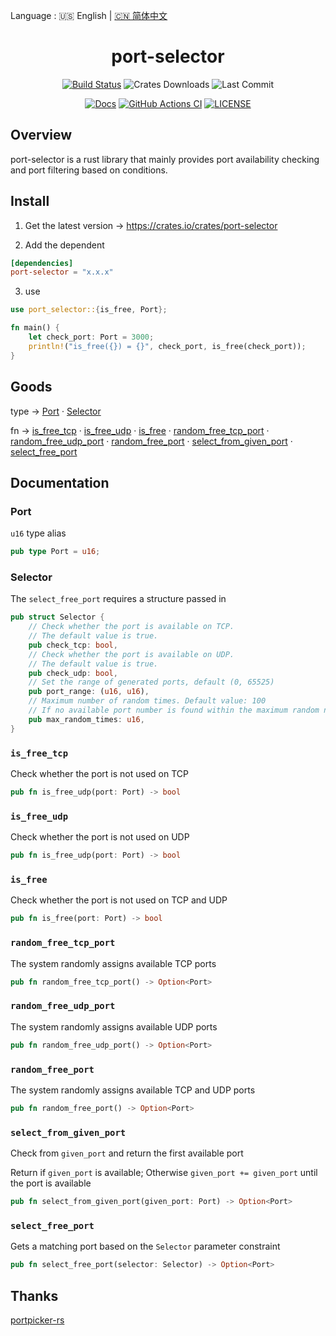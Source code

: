 Language : 🇺🇸 English | [🇨🇳 简体中文](./README.zh-CN.md)

<h1 align="center">port-selector</h1>
<div align="center">
    
[![Build Status](https://img.shields.io/crates/v/port-selector)](https://crates.io/crates/port-selector)
![Crates Downloads](https://img.shields.io/crates/d/port-selector)
![Last Commit](https://img.shields.io/github/last-commit/ZingerLittleBee/port-selector-rs)
    
</div>
<div align="center">
    
[![Docs](https://img.shields.io/docsrs/port-selector)](https://docs.rs/port-selector/0.1.1/port_selector/)
[![GitHub Actions CI](https://img.shields.io/github/workflow/status/ZingerLittleBee/port-selector-rs/Test%20CI)](https://github.com/ZingerLittleBee/port-selector-rs/actions)
[![LICENSE](https://img.shields.io/crates/l/port-selector)](./LICENSE)
    
</div>

## Overview

port-selector is a rust library that mainly provides port availability checking and port filtering based on conditions.

## Install
1. Get the latest version -> https://crates.io/crates/port-selector

2. Add the dependent
```toml
[dependencies]
port-selector = "x.x.x"
```

3. use
```rust
use port_selector::{is_free, Port};

fn main() {
    let check_port: Port = 3000;
    println!("is_free({}) = {}", check_port, is_free(check_port));
}
```

## Goods
type -> [Port](#port) · [Selector](#selector) 

fn -> [is_free_tcp](#is_free_tcp) · [is_free_udp](#is_free_udp) · [is_free](#is_free) · [random_free_tcp_port](#random_free_tcp_port) · [random_free_udp_port](#random_free_udp_port) · [random_free_port](#random_free_port) · [select_from_given_port](#select_from_given_port) · [select_free_port](#select_free_port)


## Documentation
### Port
`u16` type alias
```rust
pub type Port = u16;
```

### Selector
The `select_free_port` requires a structure passed in
```rust
pub struct Selector {
    // Check whether the port is available on TCP.
    // The default value is true.
    pub check_tcp: bool,
    // Check whether the port is available on UDP.
    // The default value is true.
    pub check_udp: bool,
    // Set the range of generated ports, default (0, 65525)
    pub port_range: (u16, u16),
    // Maximum number of random times. Default value: 100
    // If no available port number is found within the maximum random number of loops, None is returned
    pub max_random_times: u16,
}
```

### `is_free_tcp`
Check whether the port is not used on TCP
```rust
pub fn is_free_udp(port: Port) -> bool
```

### `is_free_udp`
Check whether the port is not used on UDP
```rust
pub fn is_free_udp(port: Port) -> bool
```

### `is_free`
Check whether the port is not used on TCP and UDP
```rust
pub fn is_free(port: Port) -> bool
```

### `random_free_tcp_port`
The system randomly assigns available TCP ports
```rust
pub fn random_free_tcp_port() -> Option<Port>
```

### `random_free_udp_port`
The system randomly assigns available UDP ports
```rust
pub fn random_free_udp_port() -> Option<Port>
```

### `random_free_port`
The system randomly assigns available TCP and UDP ports
```rust
pub fn random_free_port() -> Option<Port>
```

### `select_from_given_port`
Check from `given_port` and return the first available port

Return if `given_port` is available; Otherwise `given_port += given_port` until the port is available
```rust
pub fn select_from_given_port(given_port: Port) -> Option<Port>
```

### `select_free_port`
Gets a matching port based on the `Selector` parameter constraint
```rust
pub fn select_free_port(selector: Selector) -> Option<Port>
```

## Thanks
[portpicker-rs](https://github.com/Dentosal/portpicker-rs)

